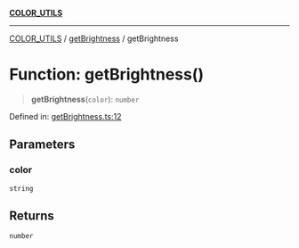 [**COLOR_UTILS**](../../README.md)

***

[COLOR_UTILS](../../README.md) / [getBrightness](../README.md) / getBrightness

# Function: getBrightness()

> **getBrightness**(`color`): `number`

Defined in: [getBrightness.ts:12](https://github.com/dailker/everyutil/blob/e265d7544f4e799da268d038a0a464c889a18367/src/color/getBrightness.ts#L12)

## Parameters

### color

`string`

## Returns

`number`
